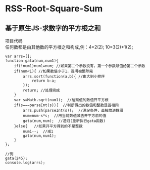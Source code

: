 # RSS-Root-Square-Sum

基于原生JS-求数字的平方根之和
-------------------------
项目代码<br>
    任何数都是由其他数的平方根之和构成,例：4=2(2);   10=3(2)+1(2);
    
    var arrs=[];
    function gata(num,num1){
        if(!num1)num1=num; //如果第二个参数没有，第一个参数赋值给第二个参数
        if(num<1){ //如果数值小于1，说明被整除完
            arrs.sort(function(a,b){ //由大到小排序
                return b-a;
            });
            return; //处理完成
        }
        var s=Math.sqrt(num1);  //给赋值的数值开平方根
        if(s===parseInt(s)){  //判断得出的数值和整数是否相同
            arrs.push(parseInt(s));  //满足条件，直接放进数组
            num=num-s*s;  //用当前数值减去开平方前的值
            gata(num,num);  //递归(重新执行gata函数)
        }else{   //如果开平方得到的不是整数
            num1--;  //减1
            gata(num,num1);
        }
    };

    //例
    gata(245);
    console.log(arrs);
